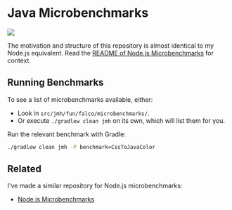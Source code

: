 # Java Microbenchmarks

[![](https://gitlab.com/SethFalco/java-microbenchmarks/badges/main/pipeline.svg)](https://gitlab.com/SethFalco/java-microbenchmarks)

The motivation and structure of this repository is almost identical to my Node.js equivalent. Read the [README of Node.js Microbenchmarks](https://gitlab.com/SethFalco/nodejs-microbenchmarks) for context.

## Running Benchmarks

To see a list of microbenchmarks available, either:

* Look in `src/jmh/fun/falco/microbenchmarks/`.
* Or execute `./gradlew clean jmh` on its own, which will list them for you.


Run the relevant benchmark with Gradle:

```sh
./gradlew clean jmh -P benchmark=CssToJavaColor
```

## Related

I've made a similar repository for Node.js microbenchmarks:

* [Node.js Microbenchmarks](https://gitlab.com/SethFalco/nodejs-microbenchmarks)
